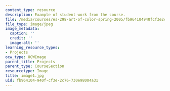```yaml
---
content_type: resource
description: Example of student work from the course.
file: /media/courses/es-298-art-of-color-spring-2005/fb964104940fcf3e2c76730e98004a31_image1.jpg
file_type: image/jpeg
image_metadata:
  caption: ''
  credit: ''
  image-alt: ''
learning_resource_types:
- Projects
ocw_type: OCWImage
parent_title: Projects
parent_type: CourseSection
resourcetype: Image
title: image1.jpg
uid: fb964104-940f-cf3e-2c76-730e98004a31
---
```

